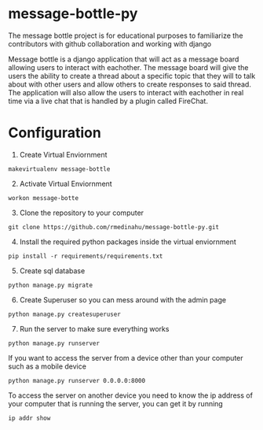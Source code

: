 # message-bottle-py

The message bottle project is for educational purposes to familiarize the contributors with github collaboration and working with django

Message bottle is a django application that will act as a message board allowing users to interact with eachother. The message board will give the users the ability to create a thread about a specific topic that they will to talk about with other users and allow others to create responses to said thread. The application will also allow the users to interact with eachother in real time via a live chat that is handled by a plugin called FireChat. 

# Configuration
1. Create Virtual Enviornment 
```
makevirtualenv message-bottle
```
2. Activate Virtual Enviornment
```
workon message-botte
```
3. Clone the repository to your computer
```
git clone https://github.com/rmedinahu/message-bottle-py.git
```
4. Install the required python packages inside the virtual enviornment
```
pip install -r requirements/requirements.txt
```
5. Create sql database
```
python manage.py migrate
```
6. Create Superuser so you can mess around with the admin page
```
python manage.py createsuperuser
```
7. Run the server to make sure everything works
```
python manage.py runserver
```
If you want to access the server from a device other than your computer such as a mobile device
```
python manage.py runserver 0.0.0.0:8000
```
To access the server on another device you need to know the ip address of your computer that is running the server, you can get it by running 
```
ip addr show
```
